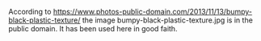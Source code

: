 According to https://www.photos-public-domain.com/2013/11/13/bumpy-black-plastic-texture/ the image bumpy-black-plastic-texture.jpg is in the public domain. It has been used here in good faith.

